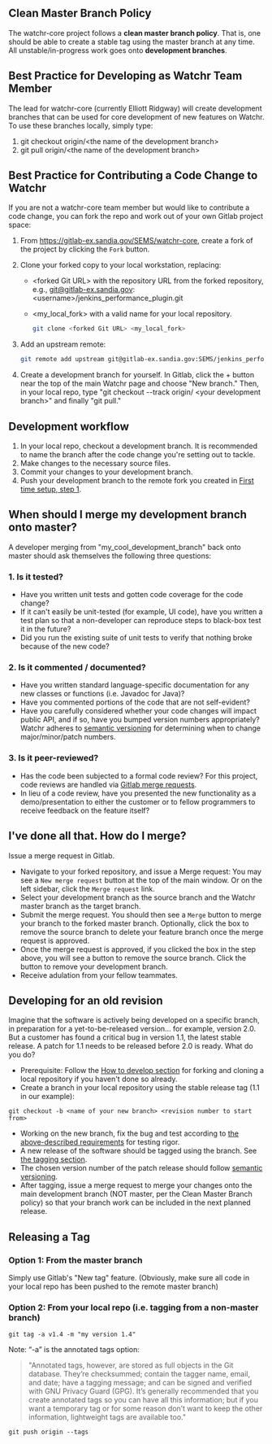 
## Clean Master Branch Policy

The watchr-core project follows a **clean master branch policy**.  That is, one should be able to create a stable tag using the master branch at any time.  All unstable/in-progress work goes onto **development branches**.

## Best Practice for Developing as Watchr Team Member

The lead for watchr-core (currently Elliott Ridgway) will create development branches that can be used for core development of new features on Watchr.  To use these branches locally, simply type:
1. git checkout origin/\<the name of the development branch\>
2. git pull origin/\<the name of the development branch\>

## Best Practice for Contributing a Code Change to Watchr

If you are not a watchr-core team member but would like to contribute a code change, you can fork the repo and work out of your own Gitlab project space:

1. From https://gitlab-ex.sandia.gov/SEMS/watchr-core, create a fork of the project by clicking the `Fork` button.

2. Clone your forked copy to your local workstation, replacing:
   - \<forked Git URL\> with the repository URL from the forked repository, e.g., git@gitlab-ex.sandia.gov:\<username\>/jenkins_performance_plugin.git
   - \<my_local_fork\> with a valid name for your local repository.

      ```bash
      git clone <forked Git URL> <my_local_fork>
      ```
3. Add an upstream remote:
      ```bash
      git remote add upstream git@gitlab-ex.sandia.gov:SEMS/jenkins_performance_plugin.git
      ```
4. Create a development branch for yourself.  In Gitlab, click the + button near the top of the main Watchr page and choose "New branch."  Then, in your local repo, type "git checkout --track origin/ \<your development branch\>" and finally "git pull."

## Development workflow

1. In your local repo, checkout a development branch.  It is recommended to name the branch after the code change you're setting out to tackle.
2. Make changes to the necessary source files.
3. Commit your changes to your development branch.
4. Push your development branch to the remote fork you created in [First time setup, step 1](#first-time-setup).

## When should I merge my development branch onto master?

A developer merging from "my_cool_development_branch" back onto master should ask themselves the following three questions:
### 1. Is it tested?
*  Have you written unit tests and gotten code coverage for the code change?
*  If it can't easily be unit-tested (for example, UI code), have you written a test plan so that a non-developer can reproduce steps to black-box test it in the future?
*  Did you run the existing suite of unit tests to verify that nothing broke because of the new code?
### 2. Is it commented / documented?
*  Have you written standard language-specific documentation for any new classes or functions (i.e. Javadoc for Java)?
*  Have you commented portions of the code that are not self-evident?
*  Have you carefully considered whether your code changes will impact public API, and if so, have you bumped version numbers appropriately?  Watchr adheres to [semantic versioning](https://semver.org) for determining when to change major/minor/patch numbers.
### 3. Is it peer-reviewed?
*  Has the code been subjected to a formal code review?  For this project, code reviews are handled via [Gitlab merge requests](#ive-done-all-that-how-do-i-merge).
*  In lieu of a code review, have you presented the new functionality as a demo/presentation to either the customer or to fellow programmers to receive feedback on the feature itself?

## I've done all that.  How do I merge?

Issue a merge request in Gitlab.
* Navigate to your forked repository, and issue a Merge request:  You may see a `New merge request` button at the top of the main window.  Or on the left sidebar, click the `Merge request` link.
* Select your development branch as the source branch and the Watchr master branch as the target branch.
* Submit the merge request. You should then see a `Merge` button to merge your branch to the forked master branch. Optionally, click the box to remove the source branch to delete your feature branch once the merge request is approved.
* Once the merge request is approved, if you clicked the box in the step above, you will see a button to remove the source branch. Click the button to remove your development branch.
* Receive adulation from your fellow teammates.

## Developing for an old revision

Imagine that the software is actively being developed on a specific branch, in preparation for a yet-to-be-released version... for example, version 2.0.  But a customer has found a critical bug in version 1.1, the latest stable release.  A patch for 1.1 needs to be released before 2.0 is ready.  What do you do?
*  Prerequisite:  Follow the [How to develop section](#first-time-setup) for forking and cloning a local repository if you haven't done so already.
*  Create a branch in your local repository using the stable release tag (1.1 in our example):
```
git checkout -b <name of your new branch> <revision number to start from>
```
*  Working on the new branch, fix the bug and test according to [the above-described requirements](#is-it-tested) for testing rigor.
*  A new release of the software should be tagged using the branch.  See [the tagging section](#releasing-a-tag).
*  The chosen version number of the patch release should follow [semantic versioning](https://semver.org).
*  After tagging, issue a merge request to merge your changes onto the main development branch (NOT master, per the Clean Master Branch policy) so that your branch work can be included in the next planned release.

## Releasing a Tag

### Option 1:  From the master branch

Simply use Gitlab's "New tag" feature.  (Obviously, make sure all code in your local repo has been pushed to the remote master branch)

### Option 2:  From your local repo (i.e. tagging from a non-master branch)
```
git tag -a v1.4 -m "my version 1.4"
```
Note:  “-a” is the annotated tags option:
>  "Annotated tags, however, are stored as full objects in the Git database. They’re checksummed; contain the tagger name, email, and date; have a tagging message; and can be signed and verified with GNU Privacy Guard (GPG). It’s generally recommended that you create annotated tags so you can have all this information; but if you want a temporary tag or for some reason don’t want to keep the other information, lightweight tags are available too."
```
git push origin --tags
```
